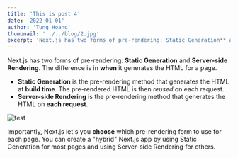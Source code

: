 ```yaml
---
title: 'This is post 4'
date: '2022-01-01'
author: 'Tung Hoang'
thumbnail: '../../blog/2.jpg'
excerpt: 'Next.js has two forms of pre-rendering: Static Generation** and Server-side Rendering. The difference is in **when** it generates the HTML for a page.'
---
```


Next.js has two forms of pre-rendering: **Static Generation** and **Server-side Rendering**. The difference is in **when** it generates the HTML for a page.

- **Static Generation** is the pre-rendering method that generates the HTML at **build time**. The pre-rendered HTML is then _reused_ on each request.
- **Server-side Rendering** is the pre-rendering method that generates the HTML on **each request**.

![test](../../blog/2.jpg "test")

Importantly, Next.js let's you **choose** which pre-rendering form to use for each page. You can create a "hybrid" Next.js app by using Static Generation for most pages and using Server-side Rendering for others.